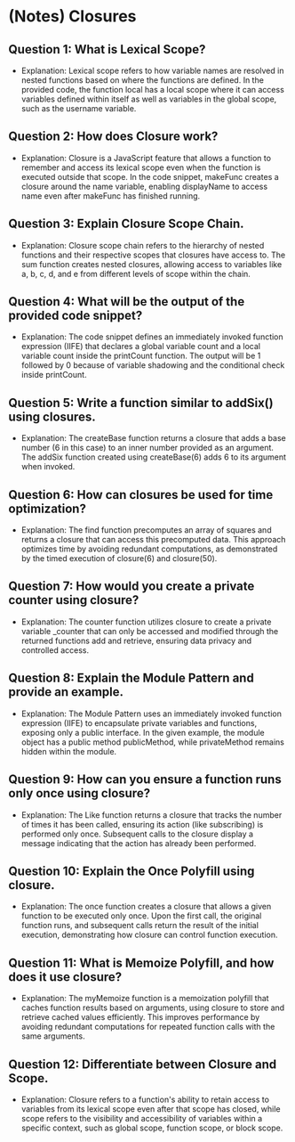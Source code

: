 # (Notes) Closures

## Question 1: What is Lexical Scope?
- Explanation: Lexical scope refers to how variable names are resolved in nested functions based on where the functions are defined. In the provided code, the function local has a local scope where it can access variables defined within itself as well as variables in the global scope, such as the username variable.

## Question 2: How does Closure work?
- Explanation: Closure is a JavaScript feature that allows a function to remember and access its lexical scope even when the function is executed outside that scope. In the code snippet, makeFunc creates a closure around the name variable, enabling displayName to access name even after makeFunc has finished running.

## Question 3: Explain Closure Scope Chain.
- Explanation: Closure scope chain refers to the hierarchy of nested functions and their respective scopes that closures have access to. The sum function creates nested closures, allowing access to variables like a, b, c, d, and e from different levels of scope within the chain.

## Question 4: What will be the output of the provided code snippet?
- Explanation: The code snippet defines an immediately invoked function expression (IIFE) that declares a global variable count and a local variable count inside the printCount function. The output will be 1 followed by 0 because of variable shadowing and the conditional check inside printCount.

## Question 5: Write a function similar to addSix() using closures.
- Explanation: The createBase function returns a closure that adds a base number (6 in this case) to an inner number provided as an argument. The addSix function created using createBase(6) adds 6 to its argument when invoked.

## Question 6: How can closures be used for time optimization?
- Explanation: The find function precomputes an array of squares and returns a closure that can access this precomputed data. This approach optimizes time by avoiding redundant computations, as demonstrated by the timed execution of closure(6) and closure(50).

## Question 7: How would you create a private counter using closure?
- Explanation: The counter function utilizes closure to create a private variable _counter that can only be accessed and modified through the returned functions add and retrieve, ensuring data privacy and controlled access.

## Question 8: Explain the Module Pattern and provide an example.
- Explanation: The Module Pattern uses an immediately invoked function expression (IIFE) to encapsulate private variables and functions, exposing only a public interface. In the given example, the module object has a public method publicMethod, while privateMethod remains hidden within the module.

## Question 9: How can you ensure a function runs only once using closure?
- Explanation: The Like function returns a closure that tracks the number of times it has been called, ensuring its action (like subscribing) is performed only once. Subsequent calls to the closure display a message indicating that the action has already been performed.

## Question 10: Explain the Once Polyfill using closure.
- Explanation: The once function creates a closure that allows a given function to be executed only once. Upon the first call, the original function runs, and subsequent calls return the result of the initial execution, demonstrating how closure can control function execution.

## Question 11: What is Memoize Polyfill, and how does it use closure?
- Explanation: The myMemoize function is a memoization polyfill that caches function results based on arguments, using closure to store and retrieve cached values efficiently. This improves performance by avoiding redundant computations for repeated function calls with the same arguments.

## Question 12: Differentiate between Closure and Scope.
- Explanation: Closure refers to a function's ability to retain access to variables from its lexical scope even after that scope has closed, while scope refers to the visibility and accessibility of variables within a specific context, such as global scope, function scope, or block scope.